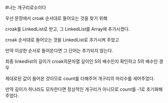 #나는 개구리로소이다

우선 문장에서 croak 순서대로 들어오는 것을 찾기 위해

croak를 LinkedList로 받고, 그 LinkedList를 Array에 추가시켰다.

croak 순서대로 들어오는 것을 LinkedList로 추가시켜 주었고

만약 이상한 순서로 들어온다면 그 단어는 추가되지 않는다.

최종 linkedlist의 길이가 croak의문자열 길이인 5의 배수인지 확인하고 5의 배수인 경우

제대로된 값이 들어온 것이므로 count를 더해주어 개구리의 마리수를 세어주었다.

만약 길이가 하나라도 모자란다면 정상적인 개구리가 아니므로 count를 -1로 초기화해주었다.
